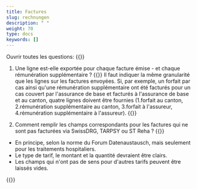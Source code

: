 ```yaml
---
title: Factures 
slug: rechnungen
description: " "
weight: 70
type: docs
keywords: []
---
```


Ouvrir toutes les questions: {{<collapsibleGroupCommand groupId="rechnungen">}}

1. Une ligne est-elle exportée pour chaque facture émise - et chaque rémunération supplémentaire ?
{{<collapsibleBlock groupId="rechnungen">}}
Il faut indiquer la même granularité que les lignes sur les factures envoyées. Si, par exemple, un forfait par cas ainsi qu'une rémunération supplémentaire ont été facturés pour un cas couvert par l'assurance de base et facturés à l'assurance de base et au canton, quatre lignes doivent être fournies (1.forfait au canton, 2.rémunération supplémentaire au canton, 3.forfait à l'assureur, 4.rémunération supplémentaire à l'assureur).
{{</collapsibleBlock>}}

2. Comment remplir les champs correspondants pour les factures qui ne sont pas facturées via SwissDRG, TARPSY ou ST Reha ?
{{<collapsibleBlock groupId="rechnungen">}}
<ul>
<li>	En principe, selon la norme du Forum Datenaustausch, mais seulement pour les traitements hospitaliers. </li>
<li>	Le type de tarif, le montant et la quantité devraient être clairs. </li>
<li>	Les champs qui n'ont pas de sens pour d'autres tarifs peuvent être laissés vides. </li>
</ul>
{{</collapsibleBlock>}}
